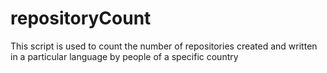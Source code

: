 # repositoryCount
This script is used to count the number of repositories created and written in a particular language by people of a specific country

